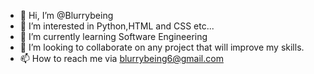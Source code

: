 - 👋 Hi, I’m @Blurrybeing
- 👀 I’m interested in Python,HTML and CSS etc...
- 🌱 I’m currently learning Software Engineering
- 💞️ I’m looking to collaborate on any project that will improve my skills.
- 📫 How to reach me via blurrybeing6@gmail.com

<!---
Blurrybeing/Blurrybeing is a ✨ special ✨ repository because its `README.md` (this file) appears on your GitHub profile.
You can click the Preview link to take a look at your changes.
--->
